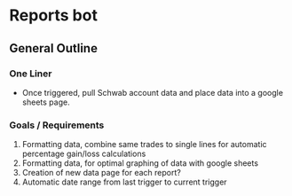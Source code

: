 # Reports bot
## General Outline
### One Liner
- Once triggered, pull Schwab account data and place data into a google sheets page.

### Goals / Requirements 
1. Formatting data, combine same trades to single lines for automatic percentage gain/loss calculations
2. Formatting data, for optimal graphing of data with google sheets
3. Creation of new data page for each report? 
4. Automatic date range from last trigger to current trigger
